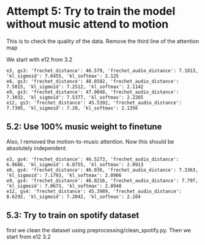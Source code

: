 
# Attempt 5: Try to train the model without music attend to motion

This is to check the quality of the data. Remove the third line of the attention map

We start with e12 from 3.2

    e3, gs3: 'frechet_distance': 46.579, 'frechet_audio_distance': 7.1813, 'kl_sigmoid': 7.0455, 'kl_softmax': 2.125
    e6, gs3: 'frechet_distance': 48.0502, 'frechet_audio_distance': 7.5015, 'kl_sigmoid': 7.2512, 'kl_softmax': 2.1142
    e9, gs3: 'frechet_distance': 47.9048, 'frechet_audio_distance': 7.3032, 'kl_sigmoid': 7.5377, 'kl_softmax': 2.2265
    e12, gs3: 'frechet_distance': 45.5392, 'frechet_audio_distance': 7.7305, 'kl_sigmoid': 7.28, 'kl_softmax': 2.1356


## 5.2: Use 100% music weight to finetune
Also, I removed the motion-to-music attention. Now this should be absolutely independent.

    e3, gs4: 'frechet_distance': 46.5273, 'frechet_audio_distance': 6.9686, 'kl_sigmoid': 6.8755, 'kl_softmax': 2.0913
    e6, gs4: 'frechet_distance': 46.036, 'frechet_audio_distance': 7.3363, 'kl_sigmoid': 7.1793, 'kl_softmax': 2.0906
    e9, gs4: 'frechet_distance': 46.0216, 'frechet_audio_distance': 7.797, 'kl_sigmoid': 7.0673, 'kl_softmax': 2.0948
    e12, gs4: 'frechet_distance': 45.3989, 'frechet_audio_distance': 8.6292, 'kl_sigmoid': 7.2042, 'kl_softmax': 2.104


## 5.3: Try to train on spotify dataset
first we clean the dataset using preprocessing/clean_spotify.py.
Then we start from e12 3.2
